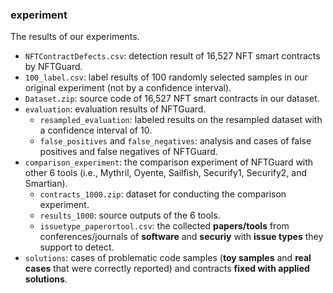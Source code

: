 ### experiment

The results of our experiments.

- `NFTContractDefects.csv`: detection result of 16,527 NFT smart contracts by NFTGuard.
- `100_label.csv`: label results of 100 randomly selected samples in our original experiment (not by a confidence interval).
- `Dataset.zip`: source code of 16,527 NFT smart contracts in our dataset.
- `evaluation`: evaluation results of NFTGuard.
  - `resampled_evaluation`: labeled results on the resampled dataset with a confidence interval of 10.
  - `false_positives` and `false_negatives`: analysis and cases of false positives and false negatives of NFTGuard.
- `comparison_experiment`: the comparison experiment of NFTGuard with other 6 tools (i.e., Mythril, Oyente, Sailfish, Securify1, Securify2, and Smartian).
  - `contracts_1000.zip`: dataset for conducting the comparison experiment.
  - `results_1000`: source outputs of the 6 tools.
  - `issuetype_paperortool.csv`: the collected **papers/tools** from conferences/journals of **software** and **securiy** with **issue types** they support to detect.
- `solutions`: cases of problematic code samples (**toy samples** and **real cases** that were correctly reported) and contracts **fixed with applied solutions**.
